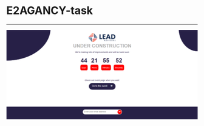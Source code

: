 # E2AGANCY-task
____
![Start page of Application](https://github.com/bembel1993/imgForDiplom/blob/main/frontendtask.png)
